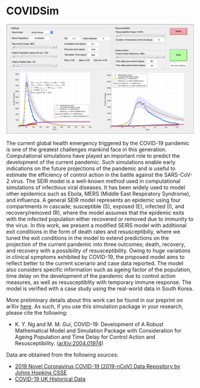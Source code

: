 # COVIDSim

![GUI](GraphicalAbs.png)

The current global health emergency triggered by the COVID-19 pandemic is one of the greatest challenges mankind face in this generation. Computational simulations have played an important role to predict the development of the current pandemic. Such simulations enable early indications on the future projections of the pandemic and is useful to estimate the efficiency of control action in the battle against the SARS-CoV-2 virus. The SEIR model is a well-known method used in computational simulations of infectious viral diseases. It has been widely used to model other epidemics such as Ebola, MERS (Middle East Respiratory Syndrome), and influenza. A general SEIR model represents an epidemic using four compartments in cascade; susceptible (S), exposed (E), infected (I), and recovery/removed (R), where the model assumes that the epidemic exits with the infected population either recovered or removed due to immunity to the virus. In this work, we present a modified SEIRS model with additional exit conditions in the form of death rates and resusceptibiliy, where we tuned the exit conditions in the model to extend predictions on the projection of the current pandemic into three outcomes; death, recovery, and recovery with a possibility of resusceptibility. Owing to huge variations in clinical symptoms exhibited by COVID-19, the proposed model aims to reflect better to the current scenario and case data reported. The model also considers specific information such as ageing factor of the population, time delay on the development of the pandemic due to control action measures, as well as resusceptiblity with temporary immune response. The model is verified with a case study using the real-world data in South Korea.

More preliminary details about this work can be found in our preprint on arXiv [here](https://arxiv.org/abs/2004.01974). As such, if you use this simulation package in your research, please cite the following:
* K. Y. Ng and M. M. Gui, COVID-19: Development of A Robust Mathematical Model and Simulation Package with Consideration for Ageing Population and Time Delay for Control Action and Resusceptibility. ([arXiv:2004.01974](https://arxiv.org/abs/2004.01974))

Data are obtained from the following sources:
* [2019 Novel Coronavirus COVID-19 (2019-nCoV) Data Repository by Johns Hopkins CSSE](https://github.com/CSSEGISandData/COVID-19)
* [COVID-19 UK Historical Data](https://github.com/tomwhite/covid-19-uk-data)
